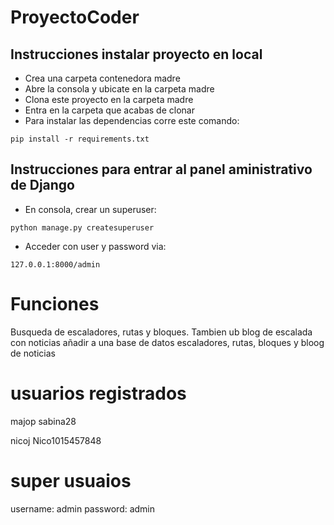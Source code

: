 # ProyectoCoder

## Instrucciones instalar proyecto en local
+ Crea una carpeta contenedora madre
+ Abre la consola y ubicate en la carpeta madre
+ Clona este proyecto en la carpeta madre
+ Entra en la carpeta que acabas de clonar
+ Para instalar las dependencias corre este comando:

```
pip install -r requirements.txt
```

## Instrucciones para entrar al panel aministrativo de Django
+ En consola, crear un superuser:
```
python manage.py createsuperuser
```
+ Acceder con user y password via:
```
127.0.0.1:8000/admin
```

# Funciones

Busqueda de escaladores, rutas y bloques. Tambien ub blog de escalada con noticias
añadir a una base de datos escaladores, rutas, bloques y bloog de noticias


# usuarios registrados

majop
sabina28

nicoj
Nico1015457848

# super usuaios

username: admin
password: admin